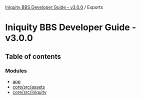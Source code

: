 [Iniquity BBS Developer Guide - v3.0.0](README.md) / Exports

# Iniquity BBS Developer Guide - v3.0.0

## Table of contents

### Modules

- [app](modules/app.md)
- [core/src/assets](modules/core_src_assets.md)
- [core/src/iniquity](modules/core_src_iniquity.md)
